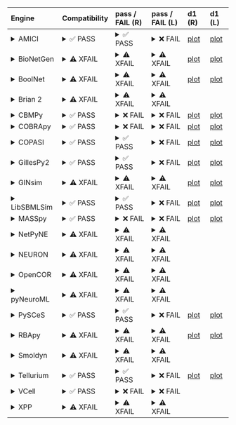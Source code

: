 | Engine                                                                                                                                     | Compatibility                                                                                                                                                                                                                                                                                                    | pass / FAIL (R)                                                                                                                                                                                                                                                                                                                                                                                                                                                                                                                                                                                                                                                                                                                                                                                                                                                                                                                                           | pass / FAIL (L)                                                                                                                                                          | d1 (R)                                                   | d1 (L)                                                  |
|:-------------------------------------------------------------------------------------------------------------------------------------------|:-----------------------------------------------------------------------------------------------------------------------------------------------------------------------------------------------------------------------------------------------------------------------------------------------------------------|:----------------------------------------------------------------------------------------------------------------------------------------------------------------------------------------------------------------------------------------------------------------------------------------------------------------------------------------------------------------------------------------------------------------------------------------------------------------------------------------------------------------------------------------------------------------------------------------------------------------------------------------------------------------------------------------------------------------------------------------------------------------------------------------------------------------------------------------------------------------------------------------------------------------------------------------------------------|:-------------------------------------------------------------------------------------------------------------------------------------------------------------------------|:---------------------------------------------------------|:--------------------------------------------------------|
| <details><summary>AMICI</summary>https://docs.biosimulators.org/Biosimulators_AMICI/<br></details>                                         | <details><summary>&#9989; PASS</summary>The filenames '00001-sbml-l3v2.xml' and '00001-sbml-l3v2-sedml.xml' suggest the input files are ['SBML', 'SED-ML'] which is compatible with amici.<br><br>['SBML', 'SED-ML'] are compatible with amici.</details>                                                        | <details><summary>&#9989; PASS</summary><a href="https://api.biosimulations.org/runs/6731e5d05a60072d20f54d73">view</a><br><a href="https://api.biosimulations.org/results/6731e5d05a60072d20f54d73/download">download</a><br><a href="https://api.biosimulations.org/logs/6731e5d05a60072d20f54d73?includeOutput=true">logs</a><br><br></details>                                                                                                                                                                                                                                                                                                                                                                                                                                                                                                                                                                                                        | <details><summary>&#10060; FAIL</summary>ERROR MESSAGE:<br>Error unknown. The log.yml containing error information was not found.<br><br></details>                      | <a href="d1_plots_remote\amici_plot_1.pdf">plot</a>      | <a href="d1_plots_local\amici_plot_1.pdf">plot</a>      |
| <details><summary>BioNetGen</summary>https://docs.biosimulators.org/Biosimulators_BioNetGen/<br></details>                                 | <details><summary>&#9888; XFAIL</summary>EXPECTED FAIL<br><br>The filenames '00001-sbml-l3v2.xml' and '00001-sbml-l3v2-sedml.xml' suggest the input files are ['SBML', 'SED-ML'] which is not compatible with bionetgen.<br><br>['BNGL', 'SED-ML'] are compatible with bionetgen.</details>                      | <details><summary>&#9888; XFAIL</summary>EXPECTED FAIL<br><br><a href="https://api.biosimulations.org/runs/6731e5d30d09353e8f104baa">view</a><br><a href="https://api.biosimulations.org/results/6731e5d30d09353e8f104baa/download">download</a><br><a href="https://api.biosimulations.org/logs/6731e5d30d09353e8f104baa?includeOutput=true">logs</a><br><br>ERROR MESSAGE:<br>The COMBINE/OMEX did not execute successfully:<br><br>  The SED document did not execute successfully:<br>  <br>    Language for model `model_1` is not supported.<br>      - Model language `urn:sedml:language:sbml` is not supported. Models must be in BNGL format (e.g., `sed:model/@language` must match `^urn:sedml:language:bngl(\.$)` such as `urn:sedml:language:bngl`).<br><br>ERROR TYPE:<br>CombineArchiveExecutionError</details>                                                                                                                           | <details><summary>&#9888; XFAIL</summary>EXPECTED FAIL<br><br>ERROR MESSAGE:<br>Error unknown. The log.yml containing error information was not found.<br><br></details> | <a href="d1_plots_remote\bionetgen_plot_1.pdf">plot</a>  | <a href="d1_plots_local\bionetgen_plot_1.pdf">plot</a>  |
| <details><summary>BoolNet</summary>https://docs.biosimulators.org/Biosimulators_BoolNet/<br></details>                                     | <details><summary>&#9888; XFAIL</summary>EXPECTED FAIL<br><br>The filenames '00001-sbml-l3v2.xml' and '00001-sbml-l3v2-sedml.xml' suggest the input files are ['SBML', 'SED-ML'] which is not compatible with boolnet.<br><br>['SBML-qual', 'SED-ML'] are compatible with boolnet.</details>                     | <details><summary>&#9888; XFAIL</summary>EXPECTED FAIL<br><br><a href="https://api.biosimulations.org/runs/6731e5d50d09353e8f104bad">view</a><br><a href="https://api.biosimulations.org/results/6731e5d50d09353e8f104bad/download">download</a><br><a href="https://api.biosimulations.org/logs/6731e5d50d09353e8f104bad?includeOutput=true">logs</a><br><br>ERROR MESSAGE:<br>The COMBINE/OMEX did not execute successfully:<br><br>  The SED document did not execute successfully:<br>  <br>    Simulation `simulation_1` is invalid.<br>      - Number of points (50) must be equal to the difference between the output end (5.0) and start times (0.0).<br><br>ERROR TYPE:<br>CombineArchiveExecutionError</details>                                                                                                                                                                                                                               | <details><summary>&#9888; XFAIL</summary>EXPECTED FAIL<br><br>ERROR MESSAGE:<br>Error unknown. The log.yml containing error information was not found.<br><br></details> | <a href="d1_plots_remote\boolnet_plot_1.pdf">plot</a>    | <a href="d1_plots_local\boolnet_plot_1.pdf">plot</a>    |
| <details><summary>Brian 2</summary>https://docs.biosimulators.org/Biosimulators_pyNeuroML/<br></details>                                   | <details><summary>&#9888; XFAIL</summary>EXPECTED FAIL<br><br>The filenames '00001-sbml-l3v2.xml' and '00001-sbml-l3v2-sedml.xml' suggest the input files are ['SBML', 'SED-ML'] which is not compatible with brian2.<br><br>['NeuroML', 'SED-ML', 'LEMS', 'SED-ML'] are compatible with brian2.</details>       | <details><summary>&#9888; XFAIL</summary>EXPECTED FAIL<br><br><a href="https://api.biosimulations.org/runs/6731e5d2b678b3883bb6a201">view</a><br><a href="https://api.biosimulations.org/results/6731e5d2b678b3883bb6a201/download">download</a><br><a href="https://api.biosimulations.org/logs/6731e5d2b678b3883bb6a201?includeOutput=true">logs</a><br><br>ERROR MESSAGE:<br>No module named 'libsbml'<br><br>ERROR TYPE:<br>ModuleNotFoundError</details>                                                                                                                                                                                                                                                                                                                                                                                                                                                                                             | <details><summary>&#9888; XFAIL</summary>EXPECTED FAIL<br><br>ERROR MESSAGE:<br>Error unknown. The log.yml containing error information was not found.<br><br></details> |                                                          |                                                         |
| <details><summary>CBMPy</summary>https://docs.biosimulators.org/Biosimulators_CBMPy/<br></details>                                         | <details><summary>&#9989; PASS</summary>The filenames '00001-sbml-l3v2.xml' and '00001-sbml-l3v2-sedml.xml' suggest the input files are ['SBML', 'SED-ML'] which is compatible with cbmpy.<br><br>['SBML', 'SED-ML'] are compatible with cbmpy.</details>                                                        | <details><summary>&#10060; FAIL</summary><a href="https://api.biosimulations.org/runs/6731e5d75a60072d20f54d77">view</a><br><a href="https://api.biosimulations.org/results/6731e5d75a60072d20f54d77/download">download</a><br><a href="https://api.biosimulations.org/logs/6731e5d75a60072d20f54d77?includeOutput=true">logs</a><br><br>ERROR MESSAGE:<br>The COMBINE/OMEX did not execute successfully:<br><br>  The SED document did not execute successfully:<br>  <br>    UniformTimeCourseSimulation `simulation_1` is not supported.<br>      - Simulation simulation_1 of type `UniformTimeCourseSimulation` is not supported. Simulation must be an instance of one of the following:<br>          - SteadyStateSimulation<br><br>ERROR TYPE:<br>CombineArchiveExecutionError</details>                                                                                                                                                          | <details><summary>&#10060; FAIL</summary>ERROR MESSAGE:<br>Error unknown. The log.yml containing error information was not found.<br><br></details>                      | <a href="d1_plots_remote\cbmpy_plot_1.pdf">plot</a>      | <a href="d1_plots_local\cbmpy_plot_1.pdf">plot</a>      |
| <details><summary>COBRApy</summary>https://docs.biosimulators.org/Biosimulators_COBRApy/<br>Only allows steady state simulations</details> | <details><summary>&#9989; PASS</summary>The filenames '00001-sbml-l3v2.xml' and '00001-sbml-l3v2-sedml.xml' suggest the input files are ['SBML', 'SED-ML'] which is compatible with cobrapy.<br><br>['SBML', 'SED-ML'] are compatible with cobrapy.</details>                                                    | <details><summary>&#10060; FAIL</summary><a href="https://api.biosimulations.org/runs/6731e5d9b678b3883bb6a206">view</a><br><a href="https://api.biosimulations.org/results/6731e5d9b678b3883bb6a206/download">download</a><br><a href="https://api.biosimulations.org/logs/6731e5d9b678b3883bb6a206?includeOutput=true">logs</a><br><br>ERROR MESSAGE:<br>The COMBINE/OMEX did not execute successfully:<br><br>  The SED document did not execute successfully:<br>  <br>    UniformTimeCourseSimulation `simulation_1` is not supported.<br>      - Simulation simulation_1 of type `UniformTimeCourseSimulation` is not supported. Simulation must be an instance of one of the following:<br>          - SteadyStateSimulation<br><br>ERROR TYPE:<br>CombineArchiveExecutionError</details>                                                                                                                                                          | <details><summary>&#10060; FAIL</summary>ERROR MESSAGE:<br>Error unknown. The log.yml containing error information was not found.<br><br></details>                      | <a href="d1_plots_remote\cobrapy_plot_1.pdf">plot</a>    | <a href="d1_plots_local\cobrapy_plot_1.pdf">plot</a>    |
| <details><summary>COPASI</summary>https://docs.biosimulators.org/Biosimulators_COPASI/<br></details>                                       | <details><summary>&#9989; PASS</summary>The filenames '00001-sbml-l3v2.xml' and '00001-sbml-l3v2-sedml.xml' suggest the input files are ['SBML', 'SED-ML'] which is compatible with copasi.<br><br>['SBML', 'SED-ML'] are compatible with copasi.</details>                                                      | <details><summary>&#9989; PASS</summary><a href="https://api.biosimulations.org/runs/6731e5dbb678b3883bb6a209">view</a><br><a href="https://api.biosimulations.org/results/6731e5dbb678b3883bb6a209/download">download</a><br><a href="https://api.biosimulations.org/logs/6731e5dbb678b3883bb6a209?includeOutput=true">logs</a><br><br></details>                                                                                                                                                                                                                                                                                                                                                                                                                                                                                                                                                                                                        | <details><summary>&#10060; FAIL</summary>ERROR MESSAGE:<br>Error unknown. The log.yml containing error information was not found.<br><br></details>                      | <a href="d1_plots_remote\copasi_plot_1.pdf">plot</a>     | <a href="d1_plots_local\copasi_plot_1.pdf">plot</a>     |
| <details><summary>GillesPy2</summary>https://docs.biosimulators.org/Biosimulators_GillesPy2/<br></details>                                 | <details><summary>&#9989; PASS</summary>The filenames '00001-sbml-l3v2.xml' and '00001-sbml-l3v2-sedml.xml' suggest the input files are ['SBML', 'SED-ML'] which is compatible with gillespy2.<br><br>['SBML', 'SED-ML'] are compatible with gillespy2.</details>                                                | <details><summary>&#9989; PASS</summary><a href="https://api.biosimulations.org/runs/6731e5df0d09353e8f104bb5">view</a><br><a href="https://api.biosimulations.org/results/6731e5df0d09353e8f104bb5/download">download</a><br><a href="https://api.biosimulations.org/logs/6731e5df0d09353e8f104bb5?includeOutput=true">logs</a><br><br></details>                                                                                                                                                                                                                                                                                                                                                                                                                                                                                                                                                                                                        | <details><summary>&#10060; FAIL</summary>ERROR MESSAGE:<br>Error unknown. The log.yml containing error information was not found.<br><br></details>                      | <a href="d1_plots_remote\gillespy2_plot_1.pdf">plot</a>  | <a href="d1_plots_local\gillespy2_plot_1.pdf">plot</a>  |
| <details><summary>GINsim</summary>https://docs.biosimulators.org/Biosimulators_GINsim/<br></details>                                       | <details><summary>&#9888; XFAIL</summary>EXPECTED FAIL<br><br>The filenames '00001-sbml-l3v2.xml' and '00001-sbml-l3v2-sedml.xml' suggest the input files are ['SBML', 'SED-ML'] which is not compatible with ginsim.<br><br>['SBML-qual', 'SED-ML'] are compatible with ginsim.</details>                       | <details><summary>&#9888; XFAIL</summary>EXPECTED FAIL<br><br><a href="https://api.biosimulations.org/runs/6731e5e10d09353e8f104bb8">view</a><br><a href="https://api.biosimulations.org/results/6731e5e10d09353e8f104bb8/download">download</a><br><a href="https://api.biosimulations.org/logs/6731e5e10d09353e8f104bb8?includeOutput=true">logs</a><br><br>ERROR MESSAGE:<br>The COMBINE/OMEX did not execute successfully:<br><br>  The SED document did not execute successfully:<br>  <br>    Simulation `simulation_1` is invalid.<br>      - The interval between the output start and time time must be an integer multiple of the number of steps, not `0.1`:<br>          Output start time: 0.0<br>          Output end time: 5.0<br>          Number of steps: 50<br><br>ERROR TYPE:<br>CombineArchiveExecutionError</details>                                                                                                               | <details><summary>&#9888; XFAIL</summary>EXPECTED FAIL<br><br>ERROR MESSAGE:<br>Error unknown. The log.yml containing error information was not found.<br><br></details> | <a href="d1_plots_remote\ginsim_plot_1.pdf">plot</a>     | <a href="d1_plots_local\ginsim_plot_1.pdf">plot</a>     |
| <details><summary>LibSBMLSim</summary>https://docs.biosimulators.org/Biosimulators_LibSBMLSim/<br></details>                               | <details><summary>&#9989; PASS</summary>The filenames '00001-sbml-l3v2.xml' and '00001-sbml-l3v2-sedml.xml' suggest the input files are ['SBML', 'SED-ML'] which is compatible with libsbmlsim.<br><br>['SBML', 'SED-ML'] are compatible with libsbmlsim.</details>                                              | <details><summary>&#9989; PASS</summary><a href="https://api.biosimulations.org/runs/6731e5e35a60072d20f54d7d">view</a><br><a href="https://api.biosimulations.org/results/6731e5e35a60072d20f54d7d/download">download</a><br><a href="https://api.biosimulations.org/logs/6731e5e35a60072d20f54d7d?includeOutput=true">logs</a><br><br></details>                                                                                                                                                                                                                                                                                                                                                                                                                                                                                                                                                                                                        | <details><summary>&#10060; FAIL</summary>ERROR MESSAGE:<br>Error unknown. The log.yml containing error information was not found.<br><br></details>                      | <a href="d1_plots_remote\libsbmlsim_plot_1.pdf">plot</a> | <a href="d1_plots_local\libsbmlsim_plot_1.pdf">plot</a> |
| <details><summary>MASSpy</summary>https://docs.biosimulators.org/Biosimulators_MASSpy/<br></details>                                       | <details><summary>&#9989; PASS</summary>The filenames '00001-sbml-l3v2.xml' and '00001-sbml-l3v2-sedml.xml' suggest the input files are ['SBML', 'SED-ML'] which is compatible with masspy.<br><br>['SBML', 'SED-ML'] are compatible with masspy.</details>                                                      | <details><summary>&#10060; FAIL</summary><a href="https://api.biosimulations.org/runs/6731e5e5b678b3883bb6a20f">view</a><br><a href="https://api.biosimulations.org/results/6731e5e5b678b3883bb6a20f/download">download</a><br><a href="https://api.biosimulations.org/logs/6731e5e5b678b3883bb6a20f?includeOutput=true">logs</a><br><br>ERROR MESSAGE:<br>The COMBINE/OMEX did not execute successfully:<br><br>  The SED document did not execute successfully:<br>  <br>    The following targets are not supported:<br>      - /sbml:sbml/sbml:model/sbml:listOfCompartments/sbml:compartment[@id='compartment']<br>      - /sbml:sbml/sbml:model/sbml:listOfCompartments/sbml:compartment[@id='compartment']<br>    <br>    Only following targets are supported:<br>      - M_S1<br>      - M_S2<br>      - R_reaction1<br>      - S1<br>      - S2<br>      - k1<br>      - reaction1<br><br>ERROR TYPE:<br>CombineArchiveExecutionError</details> | <details><summary>&#10060; FAIL</summary>ERROR MESSAGE:<br>Error unknown. The log.yml containing error information was not found.<br><br></details>                      | <a href="d1_plots_remote\masspy_plot_1.pdf">plot</a>     | <a href="d1_plots_local\masspy_plot_1.pdf">plot</a>     |
| <details><summary>NetPyNE</summary>https://docs.biosimulators.org/Biosimulators_pyNeuroML/<br></details>                                   | <details><summary>&#9888; XFAIL</summary>EXPECTED FAIL<br><br>The filenames '00001-sbml-l3v2.xml' and '00001-sbml-l3v2-sedml.xml' suggest the input files are ['SBML', 'SED-ML'] which is not compatible with netpyne.<br><br>['NeuroML', 'SED-ML', 'LEMS', 'SED-ML'] are compatible with netpyne.</details>     | <details><summary>&#9888; XFAIL</summary>EXPECTED FAIL<br><br><a href="https://api.biosimulations.org/runs/6731e5e6b678b3883bb6a213">view</a><br><a href="https://api.biosimulations.org/results/6731e5e6b678b3883bb6a213/download">download</a><br><a href="https://api.biosimulations.org/logs/6731e5e6b678b3883bb6a213?includeOutput=true">logs</a><br><br>ERROR MESSAGE:<br>No module named 'libsbml'<br><br>ERROR TYPE:<br>ModuleNotFoundError</details>                                                                                                                                                                                                                                                                                                                                                                                                                                                                                             | <details><summary>&#9888; XFAIL</summary>EXPECTED FAIL<br><br>ERROR MESSAGE:<br>Error unknown. The log.yml containing error information was not found.<br><br></details> |                                                          |                                                         |
| <details><summary>NEURON</summary>https://docs.biosimulators.org/Biosimulators_pyNeuroML/<br></details>                                    | <details><summary>&#9888; XFAIL</summary>EXPECTED FAIL<br><br>The filenames '00001-sbml-l3v2.xml' and '00001-sbml-l3v2-sedml.xml' suggest the input files are ['SBML', 'SED-ML'] which is not compatible with neuron.<br><br>['NeuroML', 'SED-ML', 'LEMS', 'SED-ML'] are compatible with neuron.</details>       | <details><summary>&#9888; XFAIL</summary>EXPECTED FAIL<br><br><a href="https://api.biosimulations.org/runs/6731e5e85a60072d20f54d82">view</a><br><a href="https://api.biosimulations.org/results/6731e5e85a60072d20f54d82/download">download</a><br><a href="https://api.biosimulations.org/logs/6731e5e85a60072d20f54d82?includeOutput=true">logs</a><br><br>ERROR MESSAGE:<br>No module named 'libsbml'<br><br>ERROR TYPE:<br>ModuleNotFoundError</details>                                                                                                                                                                                                                                                                                                                                                                                                                                                                                             | <details><summary>&#9888; XFAIL</summary>EXPECTED FAIL<br><br>ERROR MESSAGE:<br>Error unknown. The log.yml containing error information was not found.<br><br></details> |                                                          |                                                         |
| <details><summary>OpenCOR</summary>https://docs.biosimulators.org/Biosimulators_OpenCOR/<br></details>                                     | <details><summary>&#9888; XFAIL</summary>EXPECTED FAIL<br><br>The filenames '00001-sbml-l3v2.xml' and '00001-sbml-l3v2-sedml.xml' suggest the input files are ['SBML', 'SED-ML'] which is not compatible with opencor.<br><br>['CellML', 'SED-ML'] are compatible with opencor.</details>                        | <details><summary>&#9888; XFAIL</summary>EXPECTED FAIL<br><br><a href="https://api.biosimulations.org/runs/6731e5eab678b3883bb6a216">view</a><br><a href="https://api.biosimulations.org/results/6731e5eab678b3883bb6a216/download">download</a><br><a href="https://api.biosimulations.org/logs/6731e5eab678b3883bb6a216?includeOutput=true">logs</a><br><br>ERROR MESSAGE:<br>No module named 'libsbml'<br><br>ERROR TYPE:<br>ModuleNotFoundError</details>                                                                                                                                                                                                                                                                                                                                                                                                                                                                                             | <details><summary>&#9888; XFAIL</summary>EXPECTED FAIL<br><br>ERROR MESSAGE:<br>Error unknown. The log.yml containing error information was not found.<br><br></details> |                                                          |                                                         |
| <details><summary>pyNeuroML</summary>https://docs.biosimulators.org/Biosimulators_pyNeuroML/<br></details>                                 | <details><summary>&#9888; XFAIL</summary>EXPECTED FAIL<br><br>The filenames '00001-sbml-l3v2.xml' and '00001-sbml-l3v2-sedml.xml' suggest the input files are ['SBML', 'SED-ML'] which is not compatible with pyneuroml.<br><br>['NeuroML', 'SED-ML', 'LEMS', 'SED-ML'] are compatible with pyneuroml.</details> | <details><summary>&#9888; XFAIL</summary>EXPECTED FAIL<br><br><a href="https://api.biosimulations.org/runs/6731e5eb5a60072d20f54d85">view</a><br><a href="https://api.biosimulations.org/results/6731e5eb5a60072d20f54d85/download">download</a><br><a href="https://api.biosimulations.org/logs/6731e5eb5a60072d20f54d85?includeOutput=true">logs</a><br><br>ERROR MESSAGE:<br>No module named 'libsbml'<br><br>ERROR TYPE:<br>ModuleNotFoundError</details>                                                                                                                                                                                                                                                                                                                                                                                                                                                                                             | <details><summary>&#9888; XFAIL</summary>EXPECTED FAIL<br><br>ERROR MESSAGE:<br>Error unknown. The log.yml containing error information was not found.<br><br></details> |                                                          |                                                         |
| <details><summary>PySCeS</summary>https://docs.biosimulators.org/Biosimulators_PySCeS/<br></details>                                       | <details><summary>&#9989; PASS</summary>The filenames '00001-sbml-l3v2.xml' and '00001-sbml-l3v2-sedml.xml' suggest the input files are ['SBML', 'SED-ML'] which is compatible with pysces.<br><br>['SBML', 'SED-ML'] are compatible with pysces.</details>                                                      | <details><summary>&#9989; PASS</summary><a href="https://api.biosimulations.org/runs/6731e5edb678b3883bb6a219">view</a><br><a href="https://api.biosimulations.org/results/6731e5edb678b3883bb6a219/download">download</a><br><a href="https://api.biosimulations.org/logs/6731e5edb678b3883bb6a219?includeOutput=true">logs</a><br><br></details>                                                                                                                                                                                                                                                                                                                                                                                                                                                                                                                                                                                                        | <details><summary>&#10060; FAIL</summary>ERROR MESSAGE:<br>Error unknown. The log.yml containing error information was not found.<br><br></details>                      | <a href="d1_plots_remote\pysces_plot_1.pdf">plot</a>     | <a href="d1_plots_local\pysces_plot_1.pdf">plot</a>     |
| <details><summary>RBApy</summary>https://docs.biosimulators.org/Biosimulators_RBApy/<br></details>                                         | <details><summary>&#9888; XFAIL</summary>EXPECTED FAIL<br><br>The filenames '00001-sbml-l3v2.xml' and '00001-sbml-l3v2-sedml.xml' suggest the input files are ['SBML', 'SED-ML'] which is not compatible with rbapy.<br><br>['RBApy', 'SED-ML'] are compatible with rbapy.</details>                             | <details><summary>&#9888; XFAIL</summary>EXPECTED FAIL<br><br><a href="https://api.biosimulations.org/runs/6731e5ee5a60072d20f54d88">view</a><br><a href="https://api.biosimulations.org/results/6731e5ee5a60072d20f54d88/download">download</a><br><a href="https://api.biosimulations.org/logs/6731e5ee5a60072d20f54d88?includeOutput=true">logs</a><br><br>ERROR MESSAGE:<br>The COMBINE/OMEX did not execute successfully:<br><br>  The SED document did not execute successfully:<br>  <br>    Language for model `model_1` is not supported.<br>      - Model language `urn:sedml:language:sbml` is not supported. Models must be in RBA format (e.g., `sed:model/@language` must match `^urn:sedml:language:rba(\.$)` such as `urn:sedml:language:rba`).<br><br>ERROR TYPE:<br>CombineArchiveExecutionError</details>                                                                                                                              | <details><summary>&#9888; XFAIL</summary>EXPECTED FAIL<br><br>ERROR MESSAGE:<br>Error unknown. The log.yml containing error information was not found.<br><br></details> | <a href="d1_plots_remote\rbapy_plot_1.pdf">plot</a>      | <a href="d1_plots_local\rbapy_plot_1.pdf">plot</a>      |
| <details><summary>Smoldyn</summary>https://smoldyn.readthedocs.io/en/latest/python/api.html#sed-ml-combine-biosimulators-api<br></details> | <details><summary>&#9888; XFAIL</summary>EXPECTED FAIL<br><br>The filenames '00001-sbml-l3v2.xml' and '00001-sbml-l3v2-sedml.xml' suggest the input files are ['SBML', 'SED-ML'] which is not compatible with smoldyn.<br><br>['Smoldyn', 'SED-ML'] are compatible with smoldyn.</details>                       | <details><summary>&#9888; XFAIL</summary>EXPECTED FAIL<br><br><a href="https://api.biosimulations.org/runs/6731e5f00d09353e8f104bc1">view</a><br><a href="https://api.biosimulations.org/results/6731e5f00d09353e8f104bc1/download">download</a><br><a href="https://api.biosimulations.org/logs/6731e5f00d09353e8f104bc1?includeOutput=true">logs</a><br><br>ERROR MESSAGE:<br>No module named 'libsbml'<br><br>ERROR TYPE:<br>ModuleNotFoundError</details>                                                                                                                                                                                                                                                                                                                                                                                                                                                                                             | <details><summary>&#9888; XFAIL</summary>EXPECTED FAIL<br><br>ERROR MESSAGE:<br>Error unknown. The log.yml containing error information was not found.<br><br></details> |                                                          |                                                         |
| <details><summary>Tellurium</summary>https://docs.biosimulators.org/Biosimulators_tellurium/<br></details>                                 | <details><summary>&#9989; PASS</summary>The filenames '00001-sbml-l3v2.xml' and '00001-sbml-l3v2-sedml.xml' suggest the input files are ['SBML', 'SED-ML'] which is compatible with tellurium.<br><br>['SBML', 'SED-ML'] are compatible with tellurium.</details>                                                | <details><summary>&#9989; PASS</summary><a href="https://api.biosimulations.org/runs/6731e5f25a60072d20f54d8c">view</a><br><a href="https://api.biosimulations.org/results/6731e5f25a60072d20f54d8c/download">download</a><br><a href="https://api.biosimulations.org/logs/6731e5f25a60072d20f54d8c?includeOutput=true">logs</a><br><br></details>                                                                                                                                                                                                                                                                                                                                                                                                                                                                                                                                                                                                        | <details><summary>&#10060; FAIL</summary>ERROR MESSAGE:<br>Error unknown. The log.yml containing error information was not found.<br><br></details>                      | <a href="d1_plots_remote\tellurium_plot_1.pdf">plot</a>  | <a href="d1_plots_local\tellurium_plot_1.pdf">plot</a>  |
| <details><summary>VCell</summary>https://github.com/virtualcell/vcell<br></details>                                                        | <details><summary>&#9989; PASS</summary>The filenames '00001-sbml-l3v2.xml' and '00001-sbml-l3v2-sedml.xml' suggest the input files are ['SBML', 'SED-ML'] which is compatible with vcell.<br><br>['SBML', 'SED-ML', 'BNGL', 'SED-ML'] are compatible with vcell.</details>                                      | <details><summary>&#10060; FAIL</summary><a href="https://api.biosimulations.org/runs/6731e5f70d09353e8f104bc6">view</a><br><a href="https://api.biosimulations.org/results/6731e5f70d09353e8f104bc6/download">download</a><br><a href="https://api.biosimulations.org/logs/6731e5f70d09353e8f104bc6?includeOutput=true">logs</a><br><br>ERROR MESSAGE:<br>status: QUEUED<br><br></details>                                                                                                                                                                                                                                                                                                                                                                                                                                                                                                                                                               | <details><summary>&#10060; FAIL</summary>ERROR MESSAGE:<br>Error unknown. The log.yml containing error information was not found.<br><br></details>                      |                                                          |                                                         |
| <details><summary>XPP</summary>https://docs.biosimulators.org/Biosimulators_XPP/<br></details>                                             | <details><summary>&#9888; XFAIL</summary>EXPECTED FAIL<br><br>The filenames '00001-sbml-l3v2.xml' and '00001-sbml-l3v2-sedml.xml' suggest the input files are ['SBML', 'SED-ML'] which is not compatible with xpp.<br><br>['XPP', 'SED-ML'] are compatible with xpp.</details>                                   | <details><summary>&#9888; XFAIL</summary>EXPECTED FAIL<br><br><a href="https://api.biosimulations.org/runs/6731e5f8b678b3883bb6a21e">view</a><br><a href="https://api.biosimulations.org/results/6731e5f8b678b3883bb6a21e/download">download</a><br><a href="https://api.biosimulations.org/logs/6731e5f8b678b3883bb6a21e?includeOutput=true">logs</a><br><br>ERROR MESSAGE:<br>No module named 'libsbml'<br><br>ERROR TYPE:<br>ModuleNotFoundError</details>                                                                                                                                                                                                                                                                                                                                                                                                                                                                                             | <details><summary>&#9888; XFAIL</summary>EXPECTED FAIL<br><br>ERROR MESSAGE:<br>Error unknown. The log.yml containing error information was not found.<br><br></details> |                                                          |                                                         |